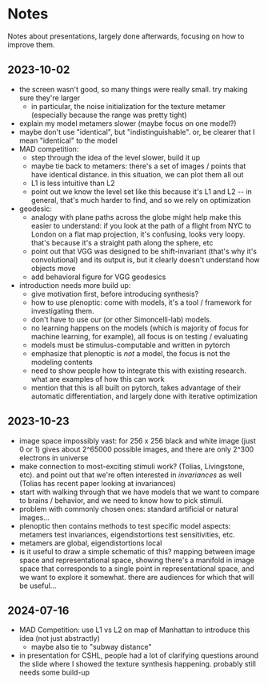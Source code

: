 # Notes

Notes about presentations, largely done afterwards, focusing on how to improve
them.

## 2023-10-02

- the screen wasn't good, so many things were really small. try making sure they're larger
  - in particular, the noise initialization for the texture metamer (especially because the range was pretty tight)
- explain my model metamers slower (maybe focus on one model?)
- maybe don't use "identical", but "indistinguishable". or, be clearer that I mean "identical" to the model
- MAD competition:
  - step through the idea of the level slower, build it up
  - maybe tie back to metamers: there's a set of images / points that have identical distance. in this situation, we can plot them all out
  - L1 is less intuitive than L2
  - point out we know the level set like this because it's L1 and L2 -- in general, that's much harder to find, and so we rely on optimization
- geodesic:
  - analogy with plane paths across the globe might help make this easier to understand: if you look at the path of a flight from NYC to London on a flat map projection, it's confusing, looks very loopy. that's because it's a straight path along the sphere, etc
  - point out that VGG was designed to be shift-invariant (that's why it's convolutional) and its output is, but it clearly doesn't understand how objects move
  - add behavioral figure for VGG geodesics
- introduction needs more build up:
  - give motivation first, before introducing synthesis?
  - how to use plenoptic: come with models, it's a tool / framework for investigating them.
  - don't have to use our (or other Simoncelli-lab) models.
  - no learning happens on the models (which is majority of focus for machine learning, for example), all focus is on testing / evaluating
  - models must be stimulus-computable and written in pytorch
  - emphasize that plenoptic is *not* a model, the focus is not the modeling contents
  - need to show people how to integrate this with existing research. what are examples of how this can work
  - mention that this is all built on pytorch, takes advantage of their automatic differentiation, and largely done with iterative optimization

## 2023-10-23

- image space impossibly vast: for 256 x 256 black and white image (just 0 or 1) gives about 2^65000 possible images, and there are only 2^300 electrons in universe
- make connection to most-exciting stimuli work? (Tolias, Livingstone, etc). and point out that we're often interested in *invariances* as well (Tolias has recent paper looking at invariances)
- start with walking through that we have models that we want to compare to brains / behavior, and we need to know how to pick stimuli.
- problem with commonly chosen ones: standard artificial or natural images...
- plenoptic then contains methods to test specific model aspects: metamers test invariances, eigendistortions test sensitivities, etc. 
- metamers are global, eigendistortions local
- is it useful to draw a simple schematic of this? mapping between image space and representational space, showing there's a manifold in image space that corresponds to a single point in representational space, and we want to explore it somewhat. there are audiences for which that will be useful...

## 2024-07-16

- MAD Competition: use L1 vs L2 on map of Manhattan to introduce this idea (not just abstractly)
  - maybe also tie to "subway distance"
- in presentation for CSHL, people had a lot of clarifying questions around the slide where I showed the texture synthesis happening. probably still needs some build-up
